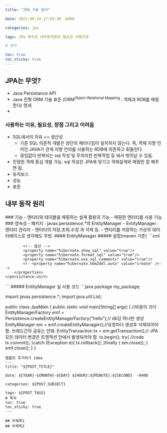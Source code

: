 ```yaml
---
title: "JPA 기본 원리"

date: 2021-09-24 17:03:39 -0400

categories: jpa

tags: JPA 영속성 내부동작원리 필요성 사용이유

# 목차

toc: true  
toc_sticky: true
---
```


## JPA는 무엇?
- Java Persistance API
- Java 진형 ORM 기술 표준 (ORM<SUP>Object-Relational Mapping</SUP> : 객체과 RDB를 매핑한다) 명세
- 
### 사용하는 이유, 필요성, 장점 그리고 어려움
- SQL에서의 자유 == 생산성
  - 기존 SQL 의존적 개발은 양단의 패러다임이 일치하지 않는다. 즉, 객체 지향 언어인 JAVA가 관계 지향 언어를 사용하는 RDB에 의존하고 휘둘린다.
  - 끊임없이 반복되는 sql 작성 및 무의미한 반복작업 등 에서 벗어날 수 있음.
- 진정한 객체 중심 개발 가능. sql 작성은 JPA에 맞기고 객체설계와 매핑만 잘 해주면 됨.
- 유지보스
- 성능
- 표준

## 내부 동작 원리
<div class="mxgraph" style="max-width:100%;border:1px solid transparent;" data-mxgraph="{&quot;highlight&quot;:&quot;#0000ff&quot;,&quot;nav&quot;:true,&quot;resize&quot;:true,&quot;toolbar&quot;:&quot;zoom layers lightbox&quot;,&quot;edit&quot;:&quot;_blank&quot;,&quot;xml&quot;:&quot;&lt;mxfile host=\&quot;drawio-plugin\&quot; modified=\&quot;2021-09-27T04:52:44.680Z\&quot; agent=\&quot;5.0 (Windows NT 6.2; Win64; x64) AppleWebKit/537.36 (KHTML, like Gecko) Chrome/89.0.4389.114 Safari/537.36\&quot; etag=\&quot;i_K_9OkC2Oy--hbsxdxp\&quot; version=\&quot;14.7.4\&quot; type=\&quot;embed\&quot;&gt;&lt;diagram id=\&quot;23iRSUPoRavnBvh4doch\&quot; name=\&quot;Page-1\&quot;&gt;&lt;mxGraphModel dx=\&quot;719\&quot; dy=\&quot;529\&quot; grid=\&quot;1\&quot; gridSize=\&quot;10\&quot; guides=\&quot;1\&quot; tooltips=\&quot;1\&quot; connect=\&quot;1\&quot; arrows=\&quot;1\&quot; fold=\&quot;1\&quot; page=\&quot;1\&quot; pageScale=\&quot;1\&quot; pageWidth=\&quot;827\&quot; pageHeight=\&quot;1169\&quot; math=\&quot;0\&quot; shadow=\&quot;0\&quot;&gt;&lt;root&gt;&lt;mxCell id=\&quot;0\&quot;/&gt;&lt;mxCell id=\&quot;1\&quot; parent=\&quot;0\&quot;/&gt;&lt;mxCell id=\&quot;11\&quot; value=\&quot;&amp;lt;blockquote style=&amp;quot;margin: 0 0 0 40px ; border: none ; padding: 0px&amp;quot;&amp;gt;&amp;lt;/blockquote&amp;gt;&amp;lt;span&amp;gt;&amp;amp;nbsp; &amp;amp;nbsp; - sql 생성&amp;lt;/span&amp;gt;&amp;lt;br&amp;gt;&amp;lt;blockquote style=&amp;quot;margin: 0 0 0 40px ; border: none ; padding: 0px&amp;quot;&amp;gt;&amp;lt;/blockquote&amp;gt;&amp;lt;span&amp;gt;&amp;amp;nbsp; &amp;amp;nbsp; - jdbc api 이용&amp;lt;/span&amp;gt;&amp;lt;br&amp;gt;&amp;lt;blockquote style=&amp;quot;margin: 0 0 0 40px ; border: none ; padding: 0px&amp;quot;&amp;gt;&amp;lt;/blockquote&amp;gt;&amp;lt;span&amp;gt;&amp;amp;nbsp; &amp;amp;nbsp; - Result Set 매핑&amp;lt;/span&amp;gt;&amp;lt;br&amp;gt;&amp;amp;nbsp; &amp;amp;nbsp; - 패러다임 불일치 해결\&quot; style=\&quot;rounded=0;whiteSpace=wrap;html=1;align=left;dashed=1;strokeColor=#2D7600;fontColor=#ffffff;fillColor=#435233;\&quot; parent=\&quot;1\&quot; vertex=\&quot;1\&quot;&gt;&lt;mxGeometry x=\&quot;510\&quot; y=\&quot;120\&quot; width=\&quot;150\&quot; height=\&quot;100\&quot; as=\&quot;geometry\&quot;/&gt;&lt;/mxCell&gt;&lt;mxCell id=\&quot;2\&quot; value=\&quot;DB\&quot; style=\&quot;shape=cylinder3;whiteSpace=wrap;html=1;boundedLbl=1;backgroundOutline=1;size=15;\&quot; parent=\&quot;1\&quot; vertex=\&quot;1\&quot;&gt;&lt;mxGeometry x=\&quot;640\&quot; y=\&quot;236.67\&quot; width=\&quot;80\&quot; height=\&quot;106.67\&quot; as=\&quot;geometry\&quot;/&gt;&lt;/mxCell&gt;&lt;mxCell id=\&quot;3\&quot; value=\&quot;&amp;amp;nbsp; &amp;amp;nbsp; JAVA Aplication\&quot; style=\&quot;rounded=1;whiteSpace=wrap;html=1;align=left;\&quot; parent=\&quot;1\&quot; vertex=\&quot;1\&quot;&gt;&lt;mxGeometry x=\&quot;170\&quot; y=\&quot;180\&quot; width=\&quot;330\&quot; height=\&quot;220\&quot; as=\&quot;geometry\&quot;/&gt;&lt;/mxCell&gt;&lt;mxCell id=\&quot;6\&quot; value=\&quot;&amp;amp;nbsp; &amp;amp;nbsp; JPA\&quot; style=\&quot;rounded=0;whiteSpace=wrap;html=1;align=left;\&quot; parent=\&quot;1\&quot; vertex=\&quot;1\&quot;&gt;&lt;mxGeometry x=\&quot;380\&quot; y=\&quot;210\&quot; width=\&quot;120\&quot; height=\&quot;160\&quot; as=\&quot;geometry\&quot;/&gt;&lt;/mxCell&gt;&lt;mxCell id=\&quot;5\&quot; value=\&quot;JDBC\&quot; style=\&quot;rounded=0;whiteSpace=wrap;html=1;\&quot; parent=\&quot;1\&quot; vertex=\&quot;1\&quot;&gt;&lt;mxGeometry x=\&quot;461\&quot; y=\&quot;240\&quot; width=\&quot;60\&quot; height=\&quot;100\&quot; as=\&quot;geometry\&quot;/&gt;&lt;/mxCell&gt;&lt;mxCell id=\&quot;7\&quot; value=\&quot;\&quot; style=\&quot;endArrow=classic;html=1;exitX=1;exitY=0.5;exitDx=0;exitDy=0;\&quot; parent=\&quot;1\&quot; edge=\&quot;1\&quot;&gt;&lt;mxGeometry width=\&quot;50\&quot; height=\&quot;50\&quot; relative=\&quot;1\&quot; as=\&quot;geometry\&quot;&gt;&lt;mxPoint x=\&quot;521\&quot; y=\&quot;268\&quot; as=\&quot;sourcePoint\&quot;/&gt;&lt;mxPoint x=\&quot;640\&quot; y=\&quot;268\&quot; as=\&quot;targetPoint\&quot;/&gt;&lt;/mxGeometry&gt;&lt;/mxCell&gt;&lt;mxCell id=\&quot;9\&quot; value=\&quot;SQL\&quot; style=\&quot;edgeLabel;html=1;align=center;verticalAlign=middle;resizable=0;points=[];\&quot; parent=\&quot;7\&quot; vertex=\&quot;1\&quot; connectable=\&quot;0\&quot;&gt;&lt;mxGeometry x=\&quot;-0.1092\&quot; y=\&quot;1\&quot; relative=\&quot;1\&quot; as=\&quot;geometry\&quot;&gt;&lt;mxPoint as=\&quot;offset\&quot;/&gt;&lt;/mxGeometry&gt;&lt;/mxCell&gt;&lt;mxCell id=\&quot;8\&quot; value=\&quot;\&quot; style=\&quot;endArrow=classic;html=1;entryX=1.033;entryY=0.8;entryDx=0;entryDy=0;entryPerimeter=0;exitX=-0.004;exitY=0.784;exitDx=0;exitDy=0;exitPerimeter=0;\&quot; parent=\&quot;1\&quot; source=\&quot;2\&quot; target=\&quot;5\&quot; edge=\&quot;1\&quot;&gt;&lt;mxGeometry width=\&quot;50\&quot; height=\&quot;50\&quot; relative=\&quot;1\&quot; as=\&quot;geometry\&quot;&gt;&lt;mxPoint x=\&quot;540\&quot; y=\&quot;320\&quot; as=\&quot;sourcePoint\&quot;/&gt;&lt;mxPoint x=\&quot;590\&quot; y=\&quot;270\&quot; as=\&quot;targetPoint\&quot;/&gt;&lt;/mxGeometry&gt;&lt;/mxCell&gt;&lt;mxCell id=\&quot;10\&quot; value=\&quot;Result\&quot; style=\&quot;edgeLabel;html=1;align=center;verticalAlign=middle;resizable=0;points=[];\&quot; parent=\&quot;8\&quot; vertex=\&quot;1\&quot; connectable=\&quot;0\&quot;&gt;&lt;mxGeometry x=\&quot;0.0856\&quot; relative=\&quot;1\&quot; as=\&quot;geometry\&quot;&gt;&lt;mxPoint as=\&quot;offset\&quot;/&gt;&lt;/mxGeometry&gt;&lt;/mxCell&gt;&lt;/root&gt;&lt;/mxGraphModel&gt;&lt;/diagram&gt;&lt;/mxfile&gt;&quot;}"></div>
<script type="text/javascript" src="https://viewer.diagrams.net/js/viewer-static.min.js"></script>
### 기능
- 엔티티와 테이블을 매핑하는 설계 활용의 기능
- 매핑한 엔티티를 사용 기능
### 영속성
- 패키지 : javax.persistence.*의 EntityManager
- EntityManager : 엔티티 관리자 - 엔티티의 저장,조회,수정 과 삭제 등.
  - 엔티티를 저장하는 가상의 데이터베이스로 생각해도 무방.
#### EntityManager
##### 설정(maven 기준)
```xml
<?xml version="1.0" encoding="UTF-8"?>
<persistence version="2.2"
             xmlns="http://xmlns.jcp.org/xml/ns/persistence" xmlns:xsi="http://www.w3.org/2001/XMLSchema-instance"
             xsi:schemaLocation="http://xmlns.jcp.org/xml/ns/persistence http://xmlns.jcp.org/xml/ns/persistence/persistence_2_2.xsd">
    <persistence-unit name="hello">
        <properties>
            <!-- 필수 속성 -->
            <property name="javax.persistence.jdbc.driver" value="org.h2.Driver"/>
            <property name="javax.persistence.jdbc.user" value=""/>
            <property name="javax.persistence.jdbc.password" value=""/>
            <property name="javax.persistence.jdbc.url" value="jdbc:h2:tcp://localhost:9092/~/data/test"/>
            <property name="hibernate.dialect" value="org.hibernate.dialect.H2Dialect"/>

            <!-- 옵션 -->
            <property name="hibernate.show_sql" value="true"/>
            <property name="hibernate.format_sql" value="true"/>
            <property name="hibernate.use_sql_comments" value="true"/>
            <!--<property name="hibernate.hbm2ddl.auto" value="create" />-->
        </properties>
    </persistence-unit>
</persistence>
```
##### EntityManager 실 사용 코드
```java
package my_package;

import javax.persistence.*;
import java.util.List;

public class JpaMain {
  public static void main(String[] args) {
      //비용이 크다
      EntityManagerFactory emf = Persistence.createEntityManagerFactory("hello");// db당 하나만 생성
      EntityManager em = emf.createEntityManager();//요청마다 생성후 삭제되어야 함. 쓰레드간의 공유는 안돼.
      EntityTransaction tx = em.getTransaction();// JPA 모든 데이터 변경은 트랜잭션 안에서 발생되어야 함.
      tx.begin();
      try{
          //code 
          tx.commit();
      }catch (Exception e){
        tx.rollback();
      }finally {
        em.close();
      }
      emf.close();
  }
}


```
템플릿 추가하기 idea
---
title: "${POST_TITLE}"

date: ${YEAR}-${MONTH}-${DAY} ${HOUR}:${MINUTE}:${SECOND}  -0400

categories: ${POST_SUBJECT}

tags: ${POST_TAGS}
# 목차
toc: true  
toc_sticky: true
---

## 부제목1
## 부제목2